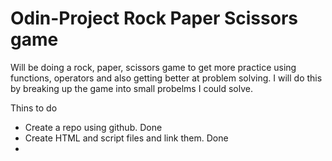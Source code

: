 # Odin-Project Rock Paper Scissors game

Will be doing a rock, paper, scissors game to get more practice using functions, operators and also getting better at problem solving. I will do this by breaking up the game into small probelms I could solve.

Thins to do

- Create a repo using github. Done
- Create HTML and script files and link them. Done
-
